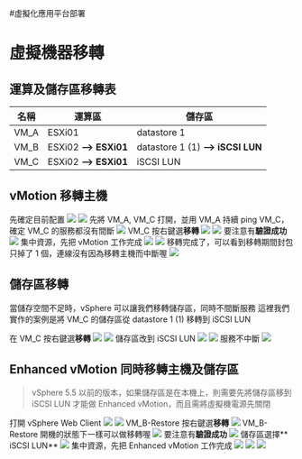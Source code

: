#虛擬化應用平台部署

# 虛擬機器移轉
## 運算及儲存區移轉表
名稱 | 運算區 | 儲存區
--- | --- | ---
VM_A | ESXi01 | datastore 1
VM_B | ESXi02 **--> ESXi01** | datastore 1 (1) **--> iSCSI LUN**
VM_C | ESXi02 **--> ESXi01** | iSCSI LUN

## vMotion 移轉主機
先確定目前配置
![](img/Pasted%20image%2020210105111937.png)
![](img/Pasted%20image%2020210105112207.png)
先將 VM_A, VM_C 打開，並用 VM_A 持續 ping VM_C，確定 VM_C 的服務都沒有間斷
![](img/Pasted%20image%2020210105123735.png)
VM_C 按右鍵選**移轉**
![](img/Pasted%20image%2020210105123657.png)
![](img/Pasted%20image%2020210105123900.png)
要注意有**驗證成功**
![](img/Pasted%20image%2020210105124024.png)
集中資源，先把 vMotion 工作完成
![](img/Pasted%20image%2020210105124127.png)
![](img/Pasted%20image%2020210105124211.png)
移轉完成了，可以看到移轉期間封包只掉了 1 個，連線沒有因為移轉主機而中斷喔
![](img/Pasted%20image%2020210105124609.png)

## 儲存區移轉
當儲存空間不足時，vSphere 可以讓我們移轉儲存區，同時不間斷服務
這裡我們實作的案例是將 VM_C 的儲存區從 datastore 1 (1) 移轉到 iSCSI LUN

在 VM_C 按右鍵選**移轉**
![](img/Pasted%20image%2020201229151048.png)
![](img/Pasted%20image%2020201229151259.png)
儲存區改到 iSCSI LUN
![](img/Pasted%20image%2020201229151522.png)
![](img/Pasted%20image%2020201229151558.png)
服務不中斷
![](img/Pasted%20image%2020201229151702.png)

## Enhanced vMotion 同時移轉主機及儲存區
> vSphere 5.5 以前的版本，如果儲存區是在本機上，則需要先將儲存區移到 iSCSI LUN 才能做 Enhanced vMotion，而且需將虛擬機電源先關閉

打開 vSphere Web Client 
![](img/Pasted%20image%2020210105133112.png)
![](img/Pasted%20image%2020210105133144.png)
VM_B-Restore 按右鍵選**移轉**
![](img/Pasted%20image%2020210105133247.png)
VM_B-Restore 開機的狀態下一樣可以做移轉喔
![](img/Pasted%20image%2020210105133648.png)
要注意有**驗證成功**
![](img/Pasted%20image%2020210105133803.png)
儲存區選擇** iSCSI LUN**
![](img/Pasted%20image%2020210105134106.png)
集中資源，先把 Enhanced vMotion 工作完成
![](img/Pasted%20image%2020210105134136.png)
![](img/Pasted%20image%2020210105134301.png)
![](img/Pasted%20image%2020210105134629.png)
